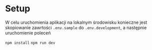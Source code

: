 # Setup

W celu uruchomienia aplikacji na lokalnym środowisku konieczne jest skopiowanie zawrtości `.env.sample` do `.env.development`, a następnie uruchomienie poleceń

`npm install`
`npm run dev`